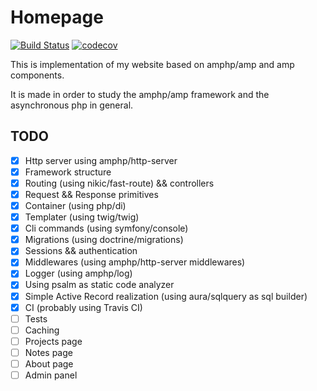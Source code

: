 # Homepage
[![Build Status](https://travis-ci.org/drumser/homepage.svg?branch=master)](https://travis-ci.org/drumser/homepage)
[![codecov](https://codecov.io/gh/drumser/homepage/branch/master/graph/badge.svg)](https://codecov.io/gh/drumser/homepage)

This is implementation of my website based on amphp/amp and amp components.

It is made in order to study the amphp/amp framework and the asynchronous php in general.

## TODO
- [x] Http server using amphp/http-server
- [x] Framework structure
- [x] Routing (using nikic/fast-route) && controllers
- [x] Request && Response primitives
- [x] Container (using php/di)
- [x] Templater (using twig/twig)
- [x] Cli commands (using symfony/console)
- [x] Migrations (using doctrine/migrations)
- [x] Sessions && authentication
- [x] Middlewares (using amphp/http-server middlewares)
- [x] Logger (using amphp/log)
- [x] Using psalm as static code analyzer
- [x] Simple Active Record realization (using aura/sqlquery as sql builder)
- [x] CI (probably using Travis CI)
- [ ] Tests
- [ ] Caching
- [ ] Projects page
- [ ] Notes page
- [ ] About page
- [ ] Admin panel
